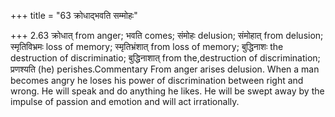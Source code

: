 +++
title = "63 क्रोधाद्भवति सम्मोहः"

+++
2.63 क्रोधात् from anger; भवति comes; संमोहः delusion; संमोहात् from
delusion; स्मृतिविभ्रमः loss of memory; स्मृतिभ्रंशात् from loss of
memory; बुद्धिनाशः the destruction of discriminatio; बुद्धिनाशात् from
the,destruction of discrimination; प्रणश्यति (he) perishes.Commentary
From anger arises delusion. When a man becomes angry he loses his power
of discrimination between right and wrong. He will speak and do anything
he likes. He will be swept away by the impulse of passion and emotion
and will act irrationally.
